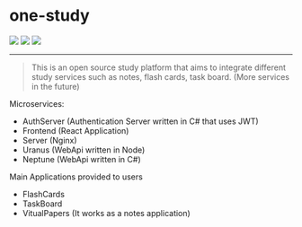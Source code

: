# one-study

<div >
   <img src="https://img.shields.io/badge/dynamic/json?color=informational&label=React&query=dependencies.react&url=https%3A%2F%2Fraw.githubusercontent.com%2Fz33p%2Fone-study%2Fmaster%2Ffrontend%2Fpackage.json">

   <img src="https://img.shields.io/badge/dynamic/json?color=sucess&label=Dotenv&query=dependencies.dotenv&url=https%3A%2F%2Fraw.githubusercontent.com%2Fz33p%2Fone-study%2Fmaster%2FwebAPIs%2Furanus%2Fpackage.json">

   <img src="https://img.shields.io/badge/dynamic/json?color=ff69b4&label=Sequelize&query=dependencies.sequelize&url=https%3A%2F%2Fraw.githubusercontent.com%2Fz33p%2Fone-study%2Fmaster%2FwebAPIs%2Furanus%2Fpackage.json">
</div >

---

> This is an open source study platform that aims to integrate different study services such as notes, flash cards, task board. (More services in the future)

Microservices:
- AuthServer (Authentication Server written in C# that uses JWT)
- Frontend (React Application)
- Server (Nginx)
- Uranus (WebApi written in Node)
- Neptune (WebApi written in C#)


Main Applications provided to users
- FlashCards
- TaskBoard
- VitualPapers (It works as a notes application)
